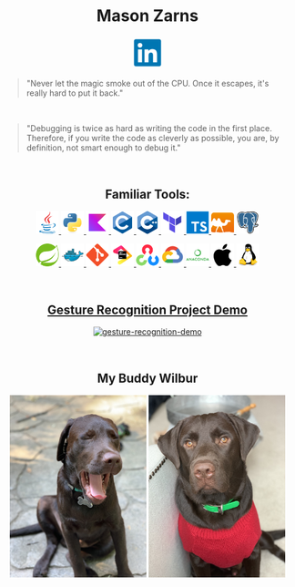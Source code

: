 <h1 align="center">
  Mason Zarns
</h1>

<h3 align="center">
  <a href="https://www.linkedin.com/in/mason-zarns/" target="_blank">
    <img src="https://raw.githubusercontent.com/devicons/devicon/master/icons/linkedin/linkedin-original.svg" alt="www.linkedin.com/in/mason-zarns" height="50" width="50"/>
  </a>
</h3>

<blockquote cite="https://en.wikipedia.org/wiki/The_Art_of_War">
  "Never let the magic smoke out of the CPU. Once it escapes, it's really hard to put it back."
</blockquote>
</br>

<blockquote cite="https://en.wikipedia.org/wiki/Confucius">
  "Debugging is twice as hard as writing the code in the first place. Therefore, if you write the code as cleverly as possible, you are, by definition, not smart enough to debug it."
</blockquote>
</br>

<h2 align="center">
  Familiar Tools:
</h2>

<p align="center">
  <a href="https://www.java.com" target="_blank">
    <img src="https://raw.githubusercontent.com/devicons/devicon/master/icons/java/java-original.svg" alt="java" width="40" height="40"/>
  </a>
  <a href="https://www.python.org" target="_blank">
    <img src="https://raw.githubusercontent.com/devicons/devicon/master/icons/python/python-original.svg" alt="python" width="40" height="40"/>
  </a>
  <a href="https://kotlinlang.org" target="_blank">
    <img src="https://raw.githubusercontent.com/devicons/devicon/master/icons/kotlin/kotlin-original.svg" alt="kotlin" width="40" height="40"/>
  </a>
  <a href="https://www.cprogramming.com/" target="_blank">
    <img src="https://raw.githubusercontent.com/devicons/devicon/master/icons/c/c-original.svg" alt="c" width="40" height="40"/>
  </a>
  <a href="https://www.w3schools.com/cpp/" target="_blank">
    <img src="https://raw.githubusercontent.com/devicons/devicon/master/icons/cplusplus/cplusplus-original.svg" alt="c++" width="40" height="40"/>
  </a>
  <a href="https://www.terraform.io/" target="_blank">
  <img src="https://raw.githubusercontent.com/devicons/devicon/master/icons/terraform/terraform-original.svg" alt="terraform" width="40" height="40"/>
  </a>
  <a href="https://www.typescriptlang.org/" target="_blank">
    <img src="https://raw.githubusercontent.com/devicons/devicon/master/icons/typescript/typescript-original.svg" alt="typescript" width="40" height="40"/>
  </a>
  <a href="https://ocaml.org/" target="_blank">
    <img src="https://raw.githubusercontent.com/devicons/devicon/master/icons/ocaml/ocaml-original.svg" alt="ocaml" width="40" height="40"/>
  </a>
  <a href="https://www.postgresql.org/" target="_blank">
    <img src="https://raw.githubusercontent.com/devicons/devicon/master/icons/postgresql/postgresql-original.svg" alt="postgresql" width="40" height="40"/>
  </a>
</p>

<p align="center">
  <a href="https://spring.io/projects/spring-boot" target="_blank">
    <img src="https://raw.githubusercontent.com/devicons/devicon/master/icons/spring/spring-original.svg" alt="spring" width="40" height="40"/>
  </a>
  <a href="https://www.docker.com/" target="_blank">
    <img src="https://raw.githubusercontent.com/devicons/devicon/master/icons/docker/docker-original.svg" alt="docker" width="40" height="40"/>
  </a>
  <a href="https://github.com/zarns" target="_blank">
    <img src="https://raw.githubusercontent.com/devicons/devicon/master/icons/git/git-original.svg" alt="git" width="40" height="40"/>
  </a>
  <a href="https://www.jetbrains.com/" target="_blank">
    <img src="https://raw.githubusercontent.com/devicons/devicon/master/icons/jetbrains/jetbrains-original.svg" alt="jetbrains" width="40" height="40"/>
  </a>
  <a href="https://opencv.org/" target="_blank">
    <img src="https://raw.githubusercontent.com/devicons/devicon/master/icons/opencv/opencv-original.svg" alt="opencv" width="40" height="40"/>
  </a>
  <a href="https://colab.research.google.com/" target="_blank">
    <img src="https://raw.githubusercontent.com/devicons/devicon/master/icons/googlecloud/googlecloud-original.svg" alt="colab" width="40" height="40"/> </a>
  <a href="https://www.anaconda.com/" target="_blank">
    <img src="https://raw.githubusercontent.com/devicons/devicon/master/icons/anaconda/anaconda-original-wordmark.svg" alt="anaconda" width="40" height="40"/>
  </a>
  <a href="https://www.apple.com/macos/ventura/" target="_blank">
    <img src="https://raw.githubusercontent.com/devicons/devicon/master/icons/apple/apple-original.svg" alt="linux" width="40" height="40"/>
  </a>
  <a href="https://www.linux.org/" target="_blank">
    <img src="https://raw.githubusercontent.com/devicons/devicon/master/icons/linux/linux-original.svg" alt="linux" width="40" height="40"/>
  </a>
</p>
</br>

<h2 align="center">
  <a href="https://github.com/zarns/gesture-recognition">
    Gesture Recognition Project Demo
  </a>
</h2>

<p align="center">
  <a href="https://github.com/zarns/gesture-recognition" target="_blank">
    <img src="https://raw.githubusercontent.com/zarns/gesture-recognition/main/demo/demo.gif" alt="gesture-recognition-demo" width="800"/>
  </a>
</p>
</br>

<h2 align="center">
  My Buddy Wilbur
</h2>

<p align="center">
  <img src="images/wilbur_yawn.jpg" alt="yawning" width="240"/>
  <img src="images/wilbur_sweater.jpg" alt="sweater" width="240"/>
</p>
